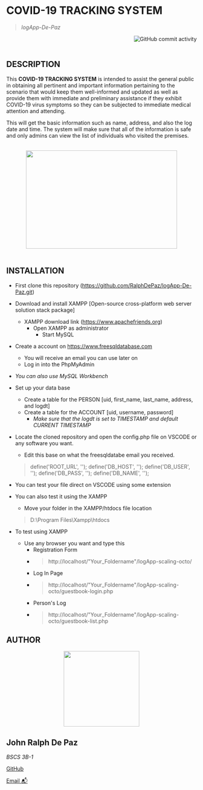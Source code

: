 <!-- NAME -->

# COVID-19 TRACKING SYSTEM
>*logApp-De-Paz*

<div align="right">
  <img alt="GitHub commit activity" src="https://img.shields.io/github/commit-activity/w/RalphDePaz/logApp-De-Paz?label=Commits&logo=github&logoColor=green&style=for-    the-badge"> 
</div>
<br>  


<!-- DESCRIPTION -->
## DESCRIPTION

<p style='text-align: justify;'>  
  
This **COVID-19 TRACKING SYSTEM** is intended to assist the general public in obtaining all pertinent and important information pertaining to the scenario that would keep them well-informed and updated as well as provide them with immediate and preliminary assistance if they exhibit COVID-19 virus symptoms so they can be subjected to immediate medical attention and attending.

This will get the basic information such as name, address, and also the log date and time. The system will make sure that all of the information is safe and only admins can view the list of individuals who visited the premises.    
  
</p>

<br> 



<!-- VISUAL   -->
 <div align="center">
    <img src="https://media.giphy.com/media/dVuyBgq2z5gVBkFtDc/giphy.gif" width="400" height="260" style="display: block; margin: 0 auto">  
 </div>
                                                              
<br>


<!--INSTALLATION -->
## INSTALLATION

- First clone this repository (https://github.com/RalphDePaz/logApp-De-Paz.git)

- Download and install XAMPP [Open-source cross-platform web server solution stack package]
  - XAMPP download link (https://www.apachefriends.org)  
    - Open XAMPP as administrator
      - Start MySQL
  
- Create a account on https://www.freesqldatabase.com
  - You will receive an email you can use later on 
  - Log in into the PhpMyAdmin

- *You can also use MySQL Workbench*

- Set up your data base
  - Create a table for the PERSON [uid, first_name, last_name, address, and logdt]
  - Create a table for the ACCOUNT [uid, username, password]
    -  *Make sure that the logdt is set to TIMESTAMP and default CURRENT TIMESTAMP*

- Locate the cloned repository and open the config.php file on VSCODE or any software you want.
  - Edit this base on what the freesqldatabe email you received.
  >define('ROOT_URL', ''); define('DB_HOST', ''); define('DB_USER', ''); define('DB_PASS', '');  define('DB_NAME', '');

- You can test your file direct on VSCODE using some extension
- You can also test it using the XAMPP
  - Move your folder in the XAMPP/htdocs file location
  >D:\Program Files\Xampp\htdocs

- To test using XAMPP
  - Use any browser you want and type this
    - Registration Form
    - >http://localhost/"Your_Foldername"/logApp-scaling-octo/
    - Log In Page
    - >http://localhost/"Your_Foldername"/logApp-scaling-octo/guestbook-login.php
    - Person's Log
    - >http://localhost/"Your_Foldername"/logApp-scaling-octo/guestbook-list.php
    
                                                                                                                                          
<!-- PROFILE   -->                                                                                                                                         

## AUTHOR
                                                                                                                                       
<div align="left">
    <img src="https://scontent.fmnl13-1.fna.fbcdn.net/v/t39.30808-6/270772910_2085853528243775_5726229684246422638_n.jpg?_nc_cat=105&ccb=1-7&_nc_sid=09cbfe&_nc_eui2=AeEcABL7t8-tQVL0A17FhjCO6r98w66wdubqv3zDrrB25jdgPRV5Oj2Ui9kB8Ng7ZZhq9ejDGgEw7ywIwP8wbEmj&_nc_ohc=sAIGzMY57HsAX8oU-yc&_nc_ht=scontent.fmnl13-1.fna&oh=00_AfDYypJ7CotBLxPcT1xZso3LdqP5IcL9PJlj7Xm9rgzlRA&oe=636C837A"
         width="200" height="200" style="display: block; margin: 0 auto""> 
</div>
 
<div align="left"> 
  
## John Ralph De Paz
                                                                                                                                  
*BSCS 3B-1*                                                                                                                                 

[GitHub ](https://github.com/RalphDePaz)

[Email 📬](mailto:202080468@psu.palawan.edu.ph)
  
</div>










